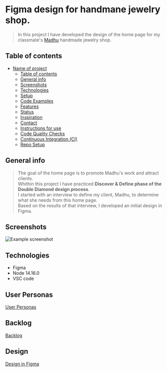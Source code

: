 # Figma design for handmane jewelry shop.

> In this project I have developed the design of the home page for my classmate's [Madhu](https://github.com/MadhuMNG/Madhu.github.io) handmade jewelry shop.
> 

## Table of contents

- [Name of project](#name-of-project)
  - [Table of contents](#table-of-contents)
  - [General info](#general-info)
  - [Screenshots](#screenshots)
  - [Technologies](#technologies)
  - [Setup](#setup)
  - [Code Examples](#code-examples)
  - [Features](#features)
  - [Status](#status)
  - [Inspiration](#inspiration)
  - [Contact](#contact)
  - [Instructions for use](#instructions-for-use)
  - [Code Quality Checks](#code-quality-checks)
  - [Continuous Integration (CI)](#continuous-integration-ci)
  - [Repo Setup](#repo-setup)

## General info

> The goal of the home page is to promote Madhu's work and attract clients.  
> Whithin this project I have practiced **Discover & Define phase of the Double Diamond design process**.  
> I started with an interview to define my client, Madhu, to determine what she needs from this home page.  
> Based on the results of that interview, I developed an initial design in Figma.  

## Screenshots

![Example screenshot](https://github.com/MadhuMNG/Madhu.github.io/blob/master/images/design_screenshot.png)

## Technologies

- Figma
- Node 14.16.0
- VSC code


## User Personas
[User Personas](https://github.com/MadhuMNG/Madhu.github.io/blob/master/planning/userpersonas.md)


## Backlog
[Backlog](https://github.com/MadhuMNG/Madhu.github.io/blob/master/planning/backlog.md)


## Design

[Design in Figma](https://www.figma.com/file/ZS8EeJCljU6yPNVT8JniHb/ART%26JEWELRY-SHOP)
